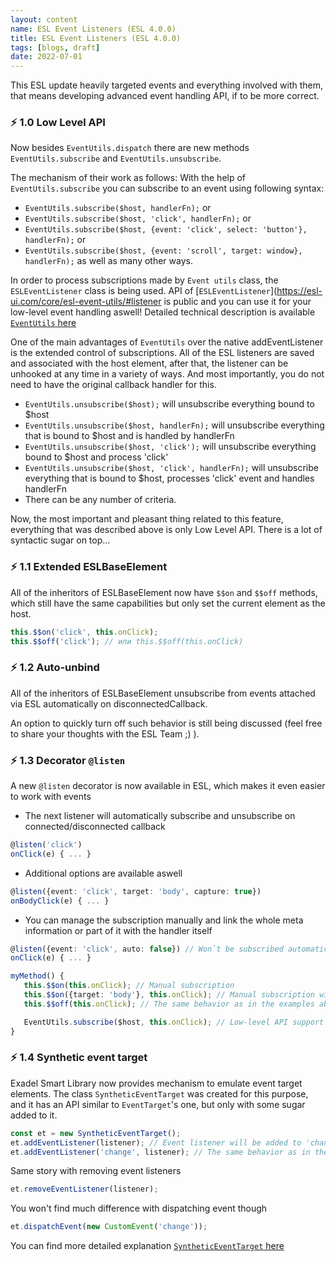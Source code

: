 ```yaml
---
layout: content
name: ESL Event Listeners (ESL 4.0.0)
title: ESL Event Listeners (ESL 4.0.0)
tags: [blogs, draft]
date: 2022-07-01
---
```


This ESL update heavily targeted events and everything involved with them, that means developing advanced event handling API, if to be more correct.

### ⚡ 1.0 Low Level API

Now besides `EventUtils.dispatch` there are new methods `EventUtils.subscribe` and `EventUtils.unsubscribe`.

The mechanism of their work as follows:
With the help of `EventUtils.subscribe` you can subscribe to an event using following syntax:
- `EventUtils.subscribe($host, handlerFn);` or
- `EventUtils.subscribe($host, 'click', handlerFn);` or
- `EventUtils.subscribe($host, {event: 'click', select: 'button'}, handlerFn);` or
- `EventUtils.subscribe($host, {event: 'scroll', target: window}, handlerFn);`
as well as many other ways.

In order to process subscriptions made by `Event utils` class, the `ESLEventListener` class is being used. API of [`ESLEventListener`](https://esl-ui.com/core/esl-event-utils/#listener is public and you can use it for your low-level event handling aswell!
Detailed technical description is available [`EventUtils` here](https://esl-ui.com/core/esl-event-utils/#eUtils)

One of the main advantages of `EventUtils` over the native addEventListener is the extended control of subscriptions.
All of the ESL listeners are saved and associated with the host element, after that, the listener can be unhooked at any time in a variety of ways.
And most importantly, you do not need to have the original callback handler for this.

- `EventUtils.unsubscribe($host);` will unsubscribe everything bound to $host
- `EventUtils.unsubscribe($host, handlerFn);` will unsubscribe everything that is bound to $host and is handled by handlerFn
- `EventUtils.unsubscribe($host, 'click');` will unsubscribe everything bound to $host and process 'click'
- `EventUtils.unsubscribe($host, 'click', handlerFn);` will unsubscribe everything that is bound to $host, processes 'click' event and handles handlerFn
- There can be any number of criteria.

Now, the most important and pleasant thing related to this feature, everything that was described above is only Low Level API.
There is a lot of syntactic sugar on top...

### ⚡ 1.1 Extended ESLBaseElement
All of the inheritors of ESLBaseElement now have `$$on` and `$$off` methods,
which still have the same capabilities but only set the current element as the host.

```typescript
this.$$on('click', this.onClick);
this.$$off('click'); // или this.$$off(this.onClick)
```

### ⚡ 1.2 Auto-unbind
All of the inheritors of ESLBaseElement unsubscribe from events attached via ESL automatically on disconnectedCallback.

An option to quickly turn off such behavior is still being discussed (feel free to share your thoughts with the ESL Team ;) ).

### ⚡ 1.3 Decorator `@listen`
A new `@listen` decorator is now available in ESL, which makes it even easier to work with events

- The next listener will automatically subscribe and unsubscribe on connected/disconnected callback
 ```typescript
 @listen('click')
 onClick(e) { ... }
 ```
- Additional options are available aswell
 ```typescript
 @listen({event: 'click', target: 'body', capture: true})
 onBodyClick(e) { ... }
 ```
- You can manage the subscription manually and link the whole meta information or part of it with the handler itself
 ```typescript
 @listen({event: 'click', auto: false}) // Won`t be subscribed automatically
 onClick(e) { ... }

 myMethod() {
    this.$$on(this.onClick); // Manual subscription
    this.$$on({target: 'body'}, this.onClick); // Manual subscription with parameters (will be merged)
    this.$$off(this.onClick); // The same behavior as in the examples above

    EventUtils.subscribe($host, this.onClick); // Low-level API support
 }
 ```

### ⚡ 1.4 Synthetic event target
Exadel Smart Library now provides mechanism to emulate event target elements. The class `SyntheticEventTarget` was created for this purpose, and it has an API similar to `EventTarget`'s one, but only with some sugar added to it.

```typescript
const et = new SyntheticEventTarget();
et.addEventListener(listener); // Event listener will be added to 'change' event, if event type is not provided
et.addEventListener('change', listener); // The same behavior as in the example above
```
Same story with removing event listeners
```typescript
et.removeEventListener(listener);
```
You won't find much difference with dispatching event though
```typescript
et.dispatchEvent(new CustomEvent('change'));
```
You can find more detailed explanation [`SyntheticEventTarget` here](https://esl-ui.com/core/esl-event-utils/#target)
